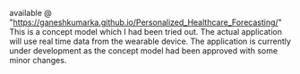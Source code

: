 available @ "https://ganeshkumarka.github.io/Personalized_Healthcare_Forecasting/"
This is a concept model which I had been tried out. The actual application will use real time data from the wearable device. The application is currently under development as the concept model had been approved with some minor changes.
